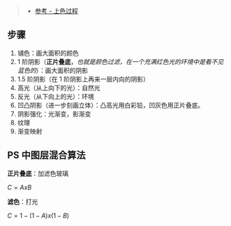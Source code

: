> - [参考 - 上色过程](https://www.bilibili.com/video/BV1tb4y1o7J1)

## 步骤

1. 铺色：画大面积的颜色
2. 1 阶阴影（**正片叠底**，_也就是颜色过滤，在一个充满红色光的环境中是看不见蓝色的_）：画大面积的阴影
3. 1.5 阶阴影（在 1 阶阴影上再来一层内向的阴影）
4. 高光（从上向下的光）：自然光
5. 反光（从下向上的光）：环境
6. 凹凸阴影（进一步刻画立体）：凸高光用白彩铅，凹灰色用正片叠底。
7. 阴影强化：光渐变，影渐变
8. 纹理
9. 渐变映射

## PS 中图层混合算法

**正片叠底**：加滤色玻璃

$C=AxB$

**滤色**：打光

$C=1-(1-A)x(1-B)$
